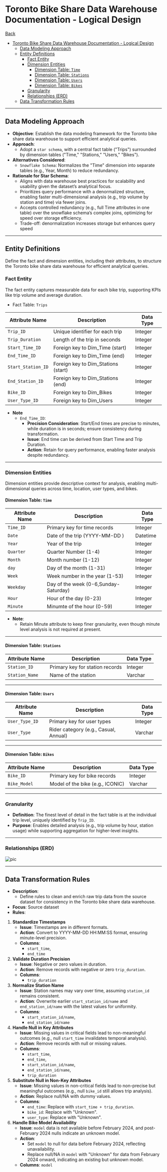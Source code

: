 # Toronto Bike Share Data Warehouse Documentation - Logical Design

[Back](../../../../README.md)

- [Toronto Bike Share Data Warehouse Documentation - Logical Design](#toronto-bike-share-data-warehouse-documentation---logical-design)
  - [Data Modeling Approach](#data-modeling-approach)
  - [Entity Definitions](#entity-definitions)
    - [Fact Entity](#fact-entity)
    - [Dimension Entities](#dimension-entities)
      - [Dimension Table: `Time`](#dimension-table-time)
      - [Dimension Table: `Stations`](#dimension-table-stations)
      - [Dimension Table: `Users`](#dimension-table-users)
      - [Dimension Table: `Bikes`](#dimension-table-bikes)
    - [Granularity](#granularity)
    - [Relationships (ERD)](#relationships-erd)
  - [Data Transformation Rules](#data-transformation-rules)

---

## Data Modeling Approach

- **Objective**: Establish the data modeling framework for the Toronto bike share data warehouse to support efficient analytical queries.
- **Approach**:
  - Adopt a `star schema`, with a central fact table ("Trips") surrounded by dimension tables ("Time," "Stations," "Users," "Bikes").
- **Alternatives Considered**:
  - `Snowflake Schema`: Normalizes the "Time" dimension into separate tables (e.g., Year, Month) to reduce redundancy.
- **Rationale for Star Schema**:
  - Aligns with data warehouse best practices for scalability and usability given the dataset’s analytical focus.
  - Prioritizes query performance with a denormalized structure, enabling faster multi-dimensional analysis (e.g., trip volume by station and time) via fewer joins.
  - Accepts controlled redundancy (e.g., full Time attributes in one table) over the snowflake schema’s complex joins, optimizing for speed over storage efficiency.
  - Trade-off: denormalization increases storage but enhances query speed

---

## Entity Definitions

Define the fact and dimension entities, including their attributes, to structure the Toronto bike share data warehouse for efficient analytical queries.

### Fact Entity

The fact entity captures measurable data for each bike trip, supporting KPIs like trip volume and average duration.

- Fact Table: `Trips`

| Attribute Name     | Description                         | Data Type |
| ------------------ | ----------------------------------- | --------- |
| `Trip_ID`          | Unique identifier for each trip     | Integer   |
| `Trip_Duration`    | Length of the trip in seconds       | Integer   |
| `Start_Time_ID`    | Foreign key to Dim_Time (start)     | Integer   |
| `End_Time_ID`      | Foreign key to Dim_Time (end)       | Integer   |
| `Start_Station_ID` | Foreign key to Dim_Stations (start) | Integer   |
| `End_Station_ID`   | Foreign key to Dim_Stations (end)   | Integer   |
| `Bike_ID`          | Foreign key to Dim_Bikes            | Integer   |
| `User_Type_ID`     | Foreign key to Dim_Users            | Integer   |

- **Note**
  - `End_Time_ID`:
    - **Precision Consideration**: Start/End times are precise to minutes, while duration is in seconds; ensure consistency during transformation.
    - **Issue**: End time can be derived from Start Time and Trip Duration.
    - **Action**: Retain for query performance, enabling faster analysis despite redundancy.

---

### Dimension Entities

Dimension entities provide descriptive context for analysis, enabling multi-dimensional queries across time, location, user types, and bikes.

#### Dimension Table: `Time`

| Attribute Name | Description                           | Data Type |
| -------------- | ------------------------------------- | --------- |
| `Time_ID`      | Primary key for time records          | Integer   |
| `Date`         | Date of the trip (YYYY-MM-DD )        | Datetime  |
| `Year`         | Year of the trip                      | Integer   |
| `Quarter`      | Quarter Number (1-4)                  | Integer   |
| `Month`        | Month number (1-12)                   | Integer   |
| `day`          | Day of the month (1-31)               | Integer   |
| `Week`         | Week number in the year (1-53)        | Integer   |
| `Weekday`      | Day of the week (0-6,Sunday-Saturday) | Integer   |
| `Hour`         | Hour of the day (0-23)                | Integer   |
| `Minute`       | Minumte of the hour (0-59)            | Integer   |

- **Note**:
  - Retain Minute attribute to keep finer granularity, even though minute level analysis is not required at present.

---

#### Dimension Table: `Stations`

| Attribute Name | Description                     | Data Type |
| -------------- | ------------------------------- | --------- |
| `Station_ID`   | Primary key for station records | Integer   |
| `Station_Name` | Name of the station             | Varchar   |

---

#### Dimension Table: `Users`

| Attribute Name | Description                           | Data Type |
| -------------- | ------------------------------------- | --------- |
| `User_Type_ID` | Primary key for user types            | Integer   |
| `User_Type`    | Rider category (e.g., Casual, Annual) | Varchar   |

---

#### Dimension Table: `Bikes`

| Attribute Name | Description                      | Data Type |
| -------------- | -------------------------------- | --------- |
| `Bike_ID`      | Primary key for bike records     | Integer   |
| `Bike_Model`   | Model of the bike (e.g., ICONIC) | Varchar   |

---

### Granularity

- **Definition**: The finest level of detail in the fact table is at the individual trip level, uniquely identified by `Trip_ID`.
- **Purpose**: Enables detailed analysis (e.g., trip volume by hour, station usage) while supporting aggregation for higher-level insights.

---

### Relationships (ERD)

![pic](./pic/Logical_design_ERD.png)

---

## Data Transformation Rules

- **Description**:
  - Define rules to clean and enrich raw trip data from the source dataset for consistency in the Toronto bike share data warehouse.
- **Focus**: Source dataset
- **Rules**:

1. **Standardize Timestamps**
   - **Issue**: Timestamps are in different formats.
   - **Action**: Convert to YYYY-MM-DD HH:MM:SS format, ensuring minute-level precision.
   - **Columns**:
     - `start_time`,
     - `end_time`
2. **Validate Duration Precision**
   - **Issue**: Negative or zero values in duration.
   - **Action**: Remove records with negative or zero `trip_duration`.
   - **Columns**:
     - `trip_duration`
3. **Normalize Station Name**
   - **Issue**: Station names may vary over time, assuming `station_id` remains consistent.
   - **Action**: Overwrite earlier `start_station_id/name` and `end_station_id/name` with the latest values for uniformity.
   - **Columns**:
     - `start_station_id/name`,
     - `end_station_id/name`
4. **Handle Null in Key Attributes**
   - **Issue**: Missing values in critical fields lead to non-meaningful outcomes (e.g., null `start_time` invalidates temporal analysis).
   - **Action**: Remove records with null or missing values.
   - **Columns**:
     - `start_time`,
     - `end_time`,
     - `start_station_id/name`,
     - `end_station_id/name`,
     - `trip_duration`
5. **Substitute Null in Non-Key Attributes**
   - **Issue**: Missing values in non-critical fields lead to non-precise but meaningful outcomes (e.g., null `bike_id` still allows trip analysis).
   - **Action**: Replace null/NA with dummy values.
   - **Columns**:
     - `end_time`: Replace with `start_time + trip_duration`.
     - `bike_id`: Replace with "Unknown".
     - `user_type`: Replace with "Unknown".
6. **Handle Bike Model Availability**
   - **Issue**: `model` data is not available before February 2024, and post-February 2024 nulls indicate an unknown model.
   - **Action**:
     - Set `model` to null for data before February 2024, reflecting unavailability.
     - Replace null/NA in `model` with "Unknown" for data from February 2024 onward, indicating an existing but unknown model.
   - **Columns**: `model`
